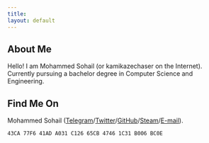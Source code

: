 ```yaml
---
title: 
layout: default
---
```

## About Me

Hello! I am Mohammed Sohail (or kamikazechaser on the Internet). Currently pursuing a bachelor degree in Computer Science and Engineering.

## Find Me On

Mohammed Sohail ([Telegram](https://telegram.me/kamikazechaser)/[Twitter](http://twitter.com/sohailsameja)/[GitHub](https://github.com/kamikazechaser)/[Steam](https://steamcommunity.com/id/kamikazechaser)/[E-mail](mailto:sohailsameja@gmail.com)).


```
43CA 77F6 41AD A031 C126 65CB 4746 1C31 B006 BC0E
```
